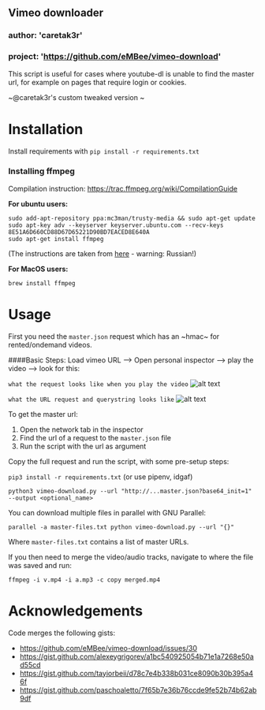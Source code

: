 ## Vimeo downloader
### __author__: 'caretak3r'
### __project__: 'https://github.com/eMBee/vimeo-download'

This script is useful for cases where youtube-dl is unable to find the master url, for example on pages that require login or cookies. 

~@caretak3r's custom tweaked version ~

Installation 
=======

Install requirements with `pip install -r requirements.txt`

### Installing ffmpeg

Compilation instruction: https://trac.ffmpeg.org/wiki/CompilationGuide

**For ubuntu users:**

    sudo add-apt-repository ppa:mc3man/trusty-media && sudo apt-get update 
    sudo apt-key adv --keyserver keyserver.ubuntu.com --recv-keys 8E51A6D660CD88D67D65221D90BD7EACED8E640A
    sudo apt-get install ffmpeg

(The instructions are taken from [here](http://help.ubuntu.ru/wiki/ffmpeg) - warning: Russian!)
    
**For MacOS users:**

    brew install ffmpeg


Usage
=====

First you need the `master.json` request which has an ~hmac~ for rented/ondemand videos.

####Basic Steps: 
Load vimeo URL --> Open personal inspector --> play the video --> look for this:

`what the request looks like when you play the video`
![alt text][logo1]

[logo1]: https://user-images.githubusercontent.com/50377477/80322700-bf54d800-87f4-11ea-83de-e8d6ca6c1b8f.png


`what the URL request and querystring looks like`
![alt text][logo2]

[logo2]: https://user-images.githubusercontent.com/50377477/80322704-c1b73200-87f4-11ea-9338-77f6a06434e7.png

To get the master url:
   1. Open the network tab in the inspector
   2. Find the url of a request to the `master.json` file
   3. Run the script with the url as argument

Copy the full request and run the script, with some pre-setup steps:

   `pip3 install -r requirements.txt` (or use pipenv, idgaf)
    
   `python3 vimeo-download.py --url "http://...master.json?base64_init=1" --output <optional_name>`

You can download multiple files in parallel with GNU Parallel:

   `parallel -a master-files.txt python vimeo-download.py --url "{}"`

Where `master-files.txt` contains a list of master URLs.

If you then need to merge the video/audio tracks, navigate to where the file was saved and run:

   `ffmpeg -i v.mp4 -i a.mp3 -c copy merged.mp4`


Acknowledgements
=======

Code merges the following gists:
- https://github.com/eMBee/vimeo-download/issues/30
- https://gist.github.com/alexeygrigorev/a1bc540925054b71e1a7268e50ad55cd
- https://gist.github.com/tayiorbeii/d78c7e4b338b031ce8090b30b395a46f
- https://gist.github.com/paschoaletto/7f65b7e36b76ccde9fe52b74b62ab9df
